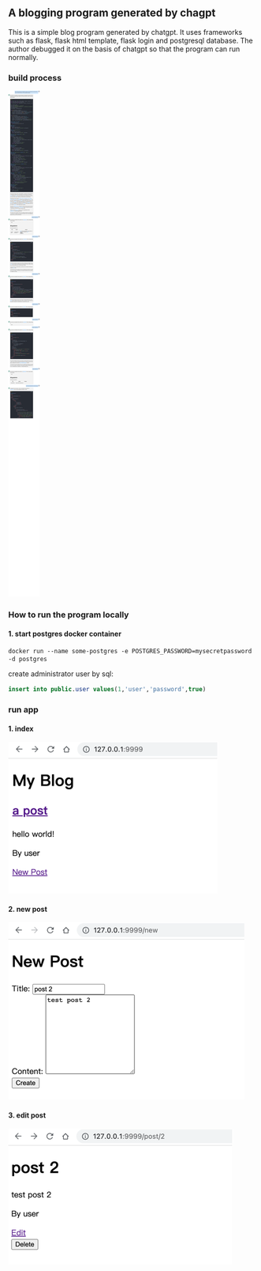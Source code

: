 ## A blogging program generated by chagpt

This is a simple blog program generated by chatgpt. It uses frameworks such as flask, flask html template, flask login and postgresql database. The author debugged it on the basis of chatgpt so that the program can run normally.

### build process
![](images/blog.jpg)

### How to run the program locally

#### 1. start postgres docker container
```shell
docker run --name some-postgres -e POSTGRES_PASSWORD=mysecretpassword -d postgres
```
create administrator user by sql:
```sql
insert into public.user values(1,'user','password',true)
```

### run app

#### 1. index
![img.png](images/img.png)

#### 2. new post
![img_1.png](images/img_1.png)


#### 3. edit post
![img_2.png](images/img_2.png)